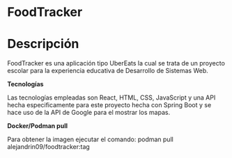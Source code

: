 # FoodTracker

# Descripción

FoodTracker es una aplicación tipo UberEats la cual se trata de un proyecto escolar para la experiencia educativa de Desarrollo de Sistemas Web.

**Tecnologías**

Las tecnologías empleadas son React, HTML, CSS, JavaScript y una API hecha especificamente para este proyecto hecha con Spring Boot y se hace uso de la API de Google para el mostrar los mapas.

**Docker/Podman pull**

Para obtener la imagen ejecutar el comando:
podman pull alejandrin09/foodtracker:tag